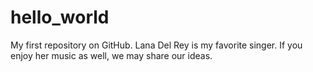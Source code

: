 # hello_world
My first repository on GitHub.
Lana Del Rey is my favorite singer. If you enjoy her music as well, we may share our ideas.
